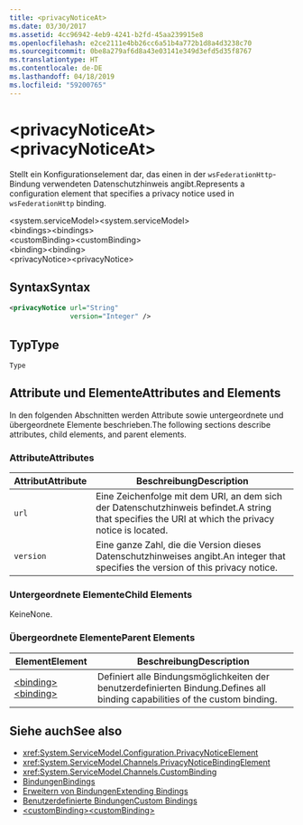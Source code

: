 ```yaml
---
title: <privacyNoticeAt>
ms.date: 03/30/2017
ms.assetid: 4cc96942-4eb9-4241-b2fd-45aa239915e8
ms.openlocfilehash: e2ce2111e4bb26cc6a51b4a772b1d8a4d3238c70
ms.sourcegitcommit: 0be8a279af6d8a43e03141e349d3efd5d35f8767
ms.translationtype: HT
ms.contentlocale: de-DE
ms.lasthandoff: 04/18/2019
ms.locfileid: "59200765"
---
```

# <a name="privacynoticeat"></a><span data-ttu-id="6b2d0-101">\<privacyNoticeAt></span><span class="sxs-lookup"><span data-stu-id="6b2d0-101">\<privacyNoticeAt></span></span>
<span data-ttu-id="6b2d0-102">Stellt ein Konfigurationselement dar, das einen in der `wsFederationHttp`-Bindung verwendeten Datenschutzhinweis angibt.</span><span class="sxs-lookup"><span data-stu-id="6b2d0-102">Represents a configuration element that specifies a privacy notice used in `wsFederationHttp` binding.</span></span>  
  
 <span data-ttu-id="6b2d0-103">\<system.serviceModel></span><span class="sxs-lookup"><span data-stu-id="6b2d0-103">\<system.serviceModel></span></span>  
<span data-ttu-id="6b2d0-104">\<bindings></span><span class="sxs-lookup"><span data-stu-id="6b2d0-104">\<bindings></span></span>  
<span data-ttu-id="6b2d0-105">\<customBinding></span><span class="sxs-lookup"><span data-stu-id="6b2d0-105">\<customBinding></span></span>  
<span data-ttu-id="6b2d0-106">\<binding></span><span class="sxs-lookup"><span data-stu-id="6b2d0-106">\<binding></span></span>  
<span data-ttu-id="6b2d0-107">\<privacyNotice></span><span class="sxs-lookup"><span data-stu-id="6b2d0-107">\<privacyNotice></span></span>  
  
## <a name="syntax"></a><span data-ttu-id="6b2d0-108">Syntax</span><span class="sxs-lookup"><span data-stu-id="6b2d0-108">Syntax</span></span>  
  
```xml  
<privacyNotice url="String"
               version="Integer" />
```  
  
## <a name="type"></a><span data-ttu-id="6b2d0-109">Typ</span><span class="sxs-lookup"><span data-stu-id="6b2d0-109">Type</span></span>  
 `Type`  
  
## <a name="attributes-and-elements"></a><span data-ttu-id="6b2d0-110">Attribute und Elemente</span><span class="sxs-lookup"><span data-stu-id="6b2d0-110">Attributes and Elements</span></span>  
 <span data-ttu-id="6b2d0-111">In den folgenden Abschnitten werden Attribute sowie untergeordnete und übergeordnete Elemente beschrieben.</span><span class="sxs-lookup"><span data-stu-id="6b2d0-111">The following sections describe attributes, child elements, and parent elements.</span></span>  
  
### <a name="attributes"></a><span data-ttu-id="6b2d0-112">Attribute</span><span class="sxs-lookup"><span data-stu-id="6b2d0-112">Attributes</span></span>  
  
|<span data-ttu-id="6b2d0-113">Attribut</span><span class="sxs-lookup"><span data-stu-id="6b2d0-113">Attribute</span></span>|<span data-ttu-id="6b2d0-114">Beschreibung</span><span class="sxs-lookup"><span data-stu-id="6b2d0-114">Description</span></span>|  
|---------------|-----------------|  
|`url`|<span data-ttu-id="6b2d0-115">Eine Zeichenfolge mit dem URI, an dem sich der Datenschutzhinweis befindet.</span><span class="sxs-lookup"><span data-stu-id="6b2d0-115">A string that specifies the URI at which the privacy notice is located.</span></span>|  
|`version`|<span data-ttu-id="6b2d0-116">Eine ganze Zahl, die die Version dieses Datenschutzhinweises angibt.</span><span class="sxs-lookup"><span data-stu-id="6b2d0-116">An integer that specifies the version of this privacy notice.</span></span>|  
  
### <a name="child-elements"></a><span data-ttu-id="6b2d0-117">Untergeordnete Elemente</span><span class="sxs-lookup"><span data-stu-id="6b2d0-117">Child Elements</span></span>  
 <span data-ttu-id="6b2d0-118">Keine</span><span class="sxs-lookup"><span data-stu-id="6b2d0-118">None.</span></span>  
  
### <a name="parent-elements"></a><span data-ttu-id="6b2d0-119">Übergeordnete Elemente</span><span class="sxs-lookup"><span data-stu-id="6b2d0-119">Parent Elements</span></span>  
  
|<span data-ttu-id="6b2d0-120">Element</span><span class="sxs-lookup"><span data-stu-id="6b2d0-120">Element</span></span>|<span data-ttu-id="6b2d0-121">Beschreibung</span><span class="sxs-lookup"><span data-stu-id="6b2d0-121">Description</span></span>|  
|-------------|-----------------|  
|[<span data-ttu-id="6b2d0-122">\<binding></span><span class="sxs-lookup"><span data-stu-id="6b2d0-122">\<binding></span></span>](../../../../../docs/framework/misc/binding.md)|<span data-ttu-id="6b2d0-123">Definiert alle Bindungsmöglichkeiten der benutzerdefinierten Bindung.</span><span class="sxs-lookup"><span data-stu-id="6b2d0-123">Defines all binding capabilities of the custom binding.</span></span>|  
  
## <a name="see-also"></a><span data-ttu-id="6b2d0-124">Siehe auch</span><span class="sxs-lookup"><span data-stu-id="6b2d0-124">See also</span></span>

- <xref:System.ServiceModel.Configuration.PrivacyNoticeElement>
- <xref:System.ServiceModel.Channels.PrivacyNoticeBindingElement>
- <xref:System.ServiceModel.Channels.CustomBinding>
- [<span data-ttu-id="6b2d0-125">Bindungen</span><span class="sxs-lookup"><span data-stu-id="6b2d0-125">Bindings</span></span>](../../../../../docs/framework/wcf/bindings.md)
- [<span data-ttu-id="6b2d0-126">Erweitern von Bindungen</span><span class="sxs-lookup"><span data-stu-id="6b2d0-126">Extending Bindings</span></span>](../../../../../docs/framework/wcf/extending/extending-bindings.md)
- [<span data-ttu-id="6b2d0-127">Benutzerdefinierte Bindungen</span><span class="sxs-lookup"><span data-stu-id="6b2d0-127">Custom Bindings</span></span>](../../../../../docs/framework/wcf/extending/custom-bindings.md)
- [<span data-ttu-id="6b2d0-128">\<customBinding></span><span class="sxs-lookup"><span data-stu-id="6b2d0-128">\<customBinding></span></span>](../../../../../docs/framework/configure-apps/file-schema/wcf/custombinding.md)
